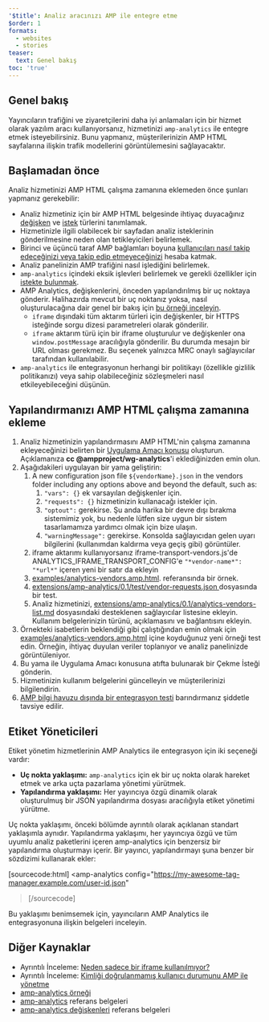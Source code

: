 ```yaml
---
'$title': Analiz aracınızı AMP ile entegre etme
$order: 1
formats:
  - websites
  - stories
teaser:
  text: Genel bakış
toc: 'true'
---
```


## Genel bakış <a name="overview"></a>

Yayıncıların trafiğini ve ziyaretçilerini daha iyi anlamaları için bir hizmet olarak yazılım aracı kullanıyorsanız, hizmetinizi `amp-analytics` ile entegre etmek isteyebilirsiniz. Bunu yapmanız, müşterilerinizin AMP HTML sayfalarına ilişkin trafik modellerini görüntülemesini sağlayacaktır.

## Başlamadan önce <a name="before-you-begin"></a>

Analiz hizmetinizi AMP HTML çalışma zamanına eklemeden önce şunları yapmanız gerekebilir:

- Analiz hizmetiniz için bir AMP HTML belgesinde ihtiyaç duyacağınız [değişken](https://github.com/ampproject/amphtml/blob/main/extensions/amp-analytics/analytics-vars.md) ve [istek](https://github.com/ampproject/amphtml/blob/main/extensions/amp-analytics/amp-analytics.md#requests) türlerini tanımlamak.
- Hizmetinizle ilgili olabilecek bir sayfadan analiz isteklerinin gönderilmesine neden olan tetikleyicileri belirlemek.
- Birinci ve üçüncü taraf AMP bağlamları boyuna [kullanıcıları nasıl takip edeceğinizi veya takip edip etmeyeceğinizi](https://github.com/ampproject/amphtml/blob/main/docs/spec/amp-managing-user-state.md) hesaba katmak.
- Analiz panelinizin AMP trafiğini nasıl işlediğini belirlemek.
- `amp-analytics` içindeki eksik işlevleri belirlemek ve gerekli özellikler için [istekte bulunmak](https://github.com/ampproject/amphtml/issues/new).
- AMP Analytics, değişkenlerini, önceden yapılandırılmış bir uç noktaya gönderir. Halihazırda mevcut bir uç noktanız yoksa, nasıl oluşturulacağına dair genel bir bakış için [bu örneği inceleyin](https://github.com/ampproject/amp-publisher-sample#amp-analytics-sample).
  - `iframe` dışındaki tüm aktarım türleri için değişkenler, bir HTTPS isteğinde sorgu dizesi parametreleri olarak gönderilir.
  - `iframe` aktarım türü için bir iframe oluşturulur ve değişkenler ona `window.postMessage` aracılığıyla gönderilir. Bu durumda mesajın bir URL olması gerekmez. Bu seçenek yalnızca MRC onaylı sağlayıcılar tarafından kullanılabilir.
- `amp-analytics` ile entegrasyonun herhangi bir politikayı (özellikle gizlilik politikanızı) veya sahip olabileceğiniz sözleşmeleri nasıl etkileyebileceğini düşünün.

## Yapılandırmanızı AMP HTML çalışma zamanına ekleme<a name="adding-your-configuration-to-the-amp-html-runtime"></a>

1. Analiz hizmetinizin yapılandırmasını AMP HTML'nin çalışma zamanına ekleyeceğinizi belirten bir [Uygulama Amacı konusu](https://github.com/ampproject/amphtml/blob/main/extensions/amp-analytics/../../docs/contributing.md#contributing-features) oluşturun. Açıklamanıza **cc @ampproject/wg-analytics**'i eklediğinizden emin olun.
2. Aşağıdakileri uygulayan bir yama geliştirin:
   1. A new configuration json file <code>${vendorName}.json</code> in the vendors <a>folder</a> including any options above and beyond the default, such as:
      1. `"vars": {}` ek varsayılan değişkenler için.
      2. `"requests": {}` hizmetinizin kullanacağı istekler için.
      3. `"optout":` gerekirse. Şu anda harika bir devre dışı bırakma sistemimiz yok, bu nedenle lütfen size uygun bir sistem tasarlamamıza yardımcı olmak için bize ulaşın.
      4. `"warningMessage":` gerekirse. Konsolda sağlayıcıdan gelen uyarı bilgilerini (kullanımdan kaldırma veya geçiş gibi) görüntüler.
   2. iframe aktarımı kullanıyorsanız iframe-transport-vendors.js'de ANALYTICS_IFRAME_TRANSPORT_CONFIG'e `"*vendor-name*": "*url*"` içeren yeni bir satır da ekleyin
   3. [examples/analytics-vendors.amp.html](https://github.com/ampproject/amphtml/blob/main/extensions/amp-analytics/../../examples/analytics-vendors.amp.html). referansında bir örnek.
   4. [extensions/amp-analytics/0.1/test/vendor-requests.json ](https://github.com/ampproject/amphtml/blob/main/extensions/amp-analytics/../../extensions/amp-analytics/0.1/test/vendor-requests.json) dosyasında bir test.
   5. Analiz hizmetinizi, [extensions/amp-analytics/0.1/analytics-vendors-list.md](https://github.com/ampproject/amphtml/blob/main/extensions/amp-analytics/./analytics-vendors-list.md) dosyasındaki desteklenen sağlayıcılar listesine ekleyin. Kullanım belgelerinizin türünü, açıklamasını ve bağlantısını ekleyin.
3. Örnekteki isabetlerin beklendiği gibi çalıştığından emin olmak için [examples/analytics-vendors.amp.html](https://github.com/ampproject/amphtml/blob/main/extensions/amp-analytics/../../examples/analytics-vendors.amp.html) içine koyduğunuz yeni örneği test edin. Örneğin, ihtiyaç duyulan veriler toplanıyor ve analiz panelinizde görüntüleniyor.
4. Bu yama ile Uygulama Amacı konusuna atıfta bulunarak bir Çekme İsteği gönderin.
5. Hizmetinizin kullanım belgelerini güncelleyin ve müşterilerinizi bilgilendirin.
6. [AMP bilgi havuzu dışında bir entegrasyon testi](https://github.com/ampproject/amphtml/blob/main/extensions/amp-analytics/../../3p/README.md#adding-proper-integration-tests) barındırmanız şiddetle tavsiye edilir.

## Etiket Yöneticileri<a name="tag-managers"></a>

Etiket yönetim hizmetlerinin AMP Analytics ile entegrasyon için iki seçeneği vardır:

- **Uç nokta yaklaşımı:** `amp-analytics` için ek bir uç nokta olarak hareket etmek ve arka uçta pazarlama yönetimi yürütmek.
- **Yapılandırma yaklaşımı:** Her yayıncıya özgü dinamik olarak oluşturulmuş bir JSON yapılandırma dosyası aracılığıyla etiket yönetimi yürütme.

Uç nokta yaklaşımı, önceki bölümde ayrıntılı olarak açıklanan standart yaklaşımla aynıdır. Yapılandırma yaklaşımı, her yayıncıya özgü ve tüm uyumlu analiz paketlerini içeren amp-analytics için benzersiz bir yapılandırma oluşturmayı içerir. Bir yayıncı, yapılandırmayı şuna benzer bir sözdizimi kullanarak ekler:

[sourcecode:html]
<amp-analytics
config="https://my-awesome-tag-manager.example.com/user-id.json"

> </amp-analytics>
> [/sourcecode]

Bu yaklaşımı benimsemek için, yayıncıların AMP Analytics ile entegrasyonuna ilişkin belgeleri inceleyin.

## Diğer Kaynaklar<a name="further-resources"></a>

- Ayrıntılı İnceleme: [Neden sadece bir iframe kullanılmıyor?](https://github.com/ampproject/amphtml/blob/main/extensions/amp-analytics/why-not-iframe.md)
- Ayrıntılı İnceleme: [Kimliği doğrulanmamış kullanıcı durumunu AMP ile yönetme](https://github.com/ampproject/amphtml/blob/main/docs/spec/amp-managing-user-state.md)
- [amp-analytics örneği](https://github.com/ampproject/amp-publisher-sample#amp-analytics-sample)
- [amp-analytics](https://amp.dev/documentation/components/amp-analytics) referans belgeleri
- [amp-analytics değişkenleri](https://github.com/ampproject/amphtml/blob/main/extensions/amp-analytics/analytics-vars.md) referans belgeleri
